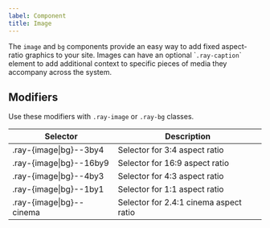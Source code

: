 ```yaml
---
label: Component
title: Image
---
```


<page-intro>The `image` and `bg` components provide an easy way to add fixed aspect-ratio graphics to your site. Images can have an optional \``.ray-caption`\` element to add additional context to specific pieces of media they accompany across the system.</page-intro>

<component
    name="Image 16x9 with caption"
    component="image"
    variation="image--16by9"
    >
</component>

<component
    name="Image 4x3 with caption"
    component="image"
    variation="image--4by3"
    >
</component>

<component
    name="Image 3x4"
    component="image"
    variation="image--3by4"
    >
</component>

## Modifiers

Use these modifiers with `.ray-image` or `.ray-bg` classes.

| Selector                 | Description                            |
| ------------------------ | -------------------------------------- |
| .ray-{image\|bg}--3by4   | Selector for 3:4 aspect ratio          |
| .ray-{image\|bg}--16by9  | Selector for 16:9 aspect ratio         |
| .ray-{image\|bg}--4by3   | Selector for 4:3 aspect ratio          |
| .ray-{image\|bg}--1by1   | Selector for 1:1 aspect ratio          |
| .ray-{image\|bg}--cinema | Selector for 2.4:1 cinema aspect ratio |
